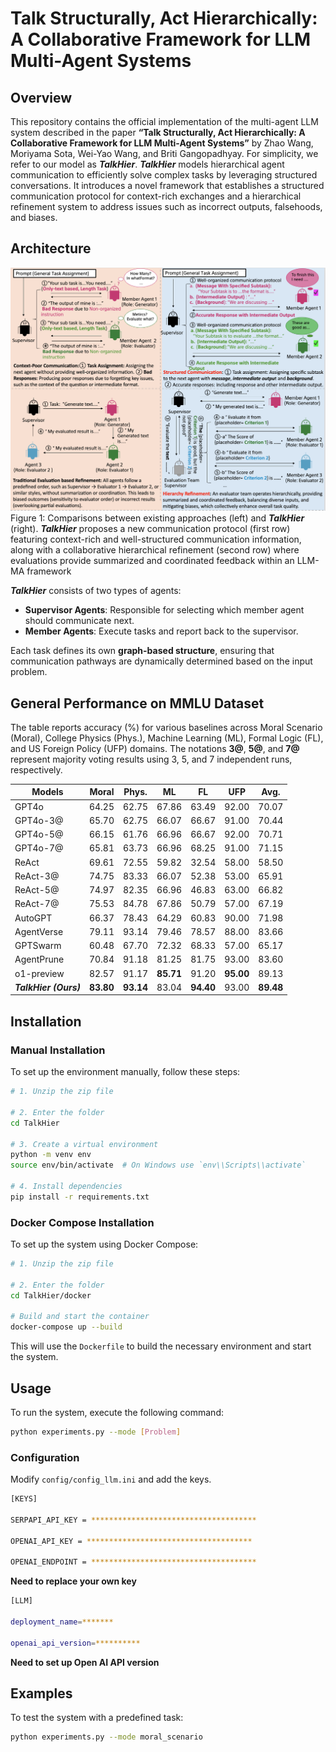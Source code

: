 # Talk Structurally, Act Hierarchically: A Collaborative Framework for LLM Multi-Agent Systems

## Overview
This repository contains the official implementation of the multi-agent LLM system described in the paper **“Talk Structurally, Act Hierarchically: A Collaborative Framework for LLM Multi-Agent Systems”** by Zhao Wang, Moriyama Sota, Wei-Yao Wang, and Briti Gangopadhyay. For simplicity, we refer to our model as ***TalkHier***. ***TalkHier*** models hierarchical agent communication to efficiently solve complex tasks by leveraging structured conversations. It introduces a novel framework that establishes a structured communication protocol for context-rich exchanges and a hierarchical refinement system to address issues such as incorrect outputs, falsehoods, and biases.

## Architecture
![Example Figure](./architecture.png)
Figure 1: Comparisons between existing approaches (left) and ***TalkHier*** (right). ***TalkHier*** proposes a new communication protocol (first row) featuring context-rich and well-structured communication information, along with a collaborative hierarchical refinement (second row) where evaluations provide summarized and coordinated feedback within an LLM-MA framework

***TalkHier*** consists of two types of agents:
- **Supervisor Agents**: Responsible for selecting which member agent should communicate next.
- **Member Agents**: Execute tasks and report back to the supervisor.

Each task defines its own **graph-based structure**, ensuring that communication pathways are dynamically determined based on the input problem.

## General Performance on MMLU Dataset

The table reports accuracy (%) for various baselines across Moral Scenario (Moral), College Physics (Phys.), Machine Learning (ML), Formal Logic (FL), and US Foreign Policy (UFP) domains. The notations **3@**, **5@**, and **7@** represent majority voting results using 3, 5, and 7 independent runs, respectively.

| **Models**       | **Moral** | **Phys.** | **ML**  | **FL**  | **UFP**  | **Avg.**  |
|-----------------|---------|---------|------|------|------|------|
| GPT4o          | 64.25   | 62.75   | 67.86 | 63.49 | 92.00 | 70.07 |
| GPT4o-3@       | 65.70   | 62.75   | 66.07 | 66.67 | 91.00 | 70.44 |
| GPT4o-5@       | 66.15   | 61.76   | 66.96 | 66.67 | 92.00 | 70.71 |
| GPT4o-7@       | 65.81   | 63.73   | 66.96 | 68.25 | 91.00 | 71.15 |
| ReAct          | 69.61   | 72.55   | 59.82 | 32.54 | 58.00 | 58.50 |
| ReAct-3@       | 74.75   | 83.33   | 66.07 | 52.38 | 53.00 | 65.91 |
| ReAct-5@       | 74.97   | 82.35   | 66.96 | 46.83 | 63.00 | 66.82 |
| ReAct-7@       | 75.53   | 84.78   | 67.86 | 50.79 | 57.00 | 67.19 |
| AutoGPT    | 66.37   | 78.43   | 64.29 | 60.83 | 90.00 | 71.98 |
| AgentVerse | 79.11   | 93.14   | 79.46 | 78.57 | 88.00 | 83.66 |
| GPTSwarm   | 60.48   | 67.70   | 72.32 | 68.33 | 57.00 | 65.17 |
| AgentPrune | 70.84   | 91.18   | 81.25 | 81.75 | 93.00 | 83.60 |
| o1-preview | 82.57   | 91.17   | **85.71** | 91.20 | **95.00** | 89.13 |
| ***TalkHier (Ours)*** | **83.80** | **93.14** | 83.04 | **94.40** | 93.00 | **89.48** |


## Installation

### Manual Installation
To set up the environment manually, follow these steps:
```sh
# 1. Unzip the zip file

# 2. Enter the folder
cd TalkHier

# 3. Create a virtual environment
python -m venv env
source env/bin/activate  # On Windows use `env\\Scripts\\activate`

# 4. Install dependencies
pip install -r requirements.txt
```

### Docker Compose Installation
To set up the system using Docker Compose:
```sh
# 1. Unzip the zip file

# 2. Enter the folder
cd TalkHier/docker

# Build and start the container
docker-compose up --build
```
This will use the `Dockerfile` to build the necessary environment and start the system.

## Usage
To run the system, execute the following command:
```sh
python experiments.py --mode [Problem]
```

### Configuration
Modify `config/config_llm.ini` and add the keys.

```sh
[KEYS]

SERPAPI_API_KEY = *************************************

OPENAI_API_KEY = *************************************

OPENAI_ENDPOINT = *************************************
```

**Need to replace your own key**

```sh
[LLM]

deployment_name=*******

openai_api_version=**********
```
**Need to set up Open AI API version**


## Examples
To test the system with a predefined task:
```sh
python experiments.py --mode moral_scenario
```
